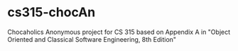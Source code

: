# cs315-chocAn

Chocaholics Anonymous project for CS 315 based on Appendix A in "Object Oriented and Classical Software Engineering, 8th Edition"
